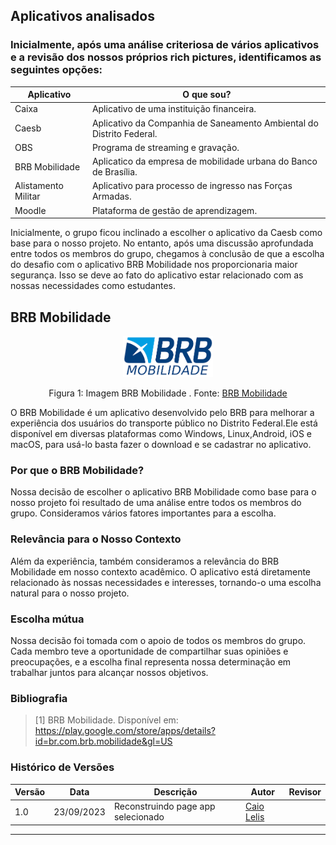 ## **Aplicativos analisados**

### Inicialmente, após uma análise criteriosa de vários aplicativos e a revisão dos nossos próprios rich pictures, identificamos as seguintes opções:

| Aplicativo       | O que sou?                                       |
|------------------|---------------------------------------------------|
| Caixa            | Aplicativo de uma instituição financeira.                  |
| Caesb            | Aplicativo da Companhia de Saneamento Ambiental do Distrito Federal. |
| OBS              | Programa de streaming e gravação.                                        |
| BRB Mobilidade   | Aplicatico da empresa de mobilidade urbana do Banco de Brasília. |
| Alistamento Militar |Aplicativo para processo de ingresso nas Forças Armadas.      |
| Moodle           | Plataforma de gestão de aprendizagem.              |


Inicialmente, o grupo ficou inclinado a escolher o aplicativo da Caesb como base para o nosso projeto. No entanto, após uma discussão aprofundada entre todos os membros do grupo, chegamos à conclusão de que a escolha do desafio com o aplicativo BRB Mobilidade nos proporcionaria maior segurança. Isso se deve ao fato do aplicativo estar relacionado com as nossas necessidades como estudantes.

## **BRB Mobilidade**
<div align="center">
    <img src="https://raw.githubusercontent.com/Requisitos-de-Software/2023.2-BRBMobilidade/altera-imagens/docs/Planejamento/img/BRB-mobilidade.png" style="width:15vw"/>
    <p> Figura 1: Imagem BRB Mobilidade . Fonte: <a href="https://mobilidade.brb.com.br/passelivre/pages/index.xhtml">BRB Mobilidade</a></p> 
</div>
<p>
O BRB Mobilidade é um aplicativo desenvolvido pelo BRB para melhorar a experiência dos usuários do transporte público no Distrito Federal.Ele está disponível em diversas plataformas como Windows, Linux,Android, iOS e macOS, para usá-lo basta fazer o download e se cadastrar no aplicativo.
</p>


### **Por que o BRB Mobilidade?**

Nossa decisão de escolher o aplicativo BRB Mobilidade como base para o nosso projeto foi resultado de uma análise entre todos os membros do grupo. Consideramos vários fatores importantes para a escolha.


### **Relevância para o Nosso Contexto**

Além da experiência, também consideramos a relevância do BRB Mobilidade em nosso contexto acadêmico. O aplicativo está diretamente relacionado às nossas necessidades e interesses, tornando-o uma escolha natural para o nosso projeto.

### **Escolha mútua**

Nossa decisão foi tomada com o apoio de todos os membros do grupo. Cada membro teve a oportunidade de compartilhar suas opiniões e preocupações, e a escolha final representa nossa determinação em trabalhar juntos para alcançar nossos objetivos.

### Bibliografia

> [1] BRB Mobilidade. Disponível em: https://play.google.com/store/apps/details?id=br.com.brb.mobilidade&gl=US

### **Histórico de Versões**
| Versão | Data       | Descrição            | Autor | Revisor |
|--------|------------|----------------------|-----------------------------------|--------------------------------------|
| 1.0    | 23/09/2023 | Reconstruindo page app selecionado|  [Caio Lelis](https://github.com/caio-lelis) |               |
---